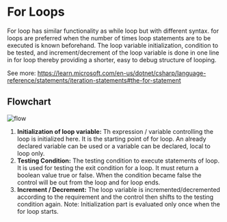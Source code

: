 # For Loops
For loop has similar functionality as while loop but with different syntax. for loops are preferred when the number of times loop statements are to be executed is known beforehand. The loop variable initialization, condition to be tested, and increment/decrement of the loop variable is done in one line in for loop thereby providing a shorter, easy to debug structure of looping.

See more: https://learn.microsoft.com/en-us/dotnet/csharp/language-reference/statements/iteration-statements#the-for-statement

## Flowchart

![flow](https://media.geeksforgeeks.org/wp-content/cdn-uploads/loops.png)

1. **Initialization of loop variable:** Th expression / variable controlling the loop is initialized here. It is the starting point of for loop. An already declared variable can be used or a variable can be declared, local to loop only.
2. **Testing Condition:** The testing condition to execute statements of loop. It is used for testing the exit condition for a loop. It must return a boolean value true or false. When the condition became false the control will be out from the loop and for loop ends.
3. **Increment / Decrement:** The loop variable is incremented/decremented according to the requirement and the control then shifts to the testing condition again. Note: Initialization part is evaluated only once when the for loop starts.